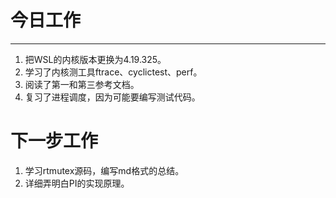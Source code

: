 # 今日工作
***
1. 把WSL的内核版本更换为4.19.325。
2. 学习了内核测工具ftrace、cyclictest、perf。
3. 阅读了第一和第三参考文档。
4. 复习了进程调度，因为可能要编写测试代码。
# 下一步工作
1. 学习rtmutex源码，编写md格式的总结。
2. 详细弄明白PI的实现原理。
